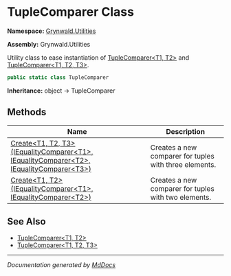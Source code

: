 # TupleComparer Class

**Namespace:** [Grynwald.Utilities](../Namespace.md)

**Assembly:** Grynwald.Utilities

Utility class to ease instantiation of [TupleComparer\<T1, T2\>](../TupleComparer-2/Type.md) and [TupleComparer\<T1, T2, T3\>](../TupleComparer-3/Type.md).

```csharp
public static class TupleComparer
```

**Inheritance:** object → TupleComparer

## Methods

| Name                                                                                                                                                                                           | Description                                            |
| ---------------------------------------------------------------------------------------------------------------------------------------------------------------------------------------------- | ------------------------------------------------------ |
| [Create\<T1, T2, T3\>(IEqualityComparer\<T1\>, IEqualityComparer\<T2\>, IEqualityComparer\<T3\>)](Methods/Create.md#createt1-t2-t3iequalitycomparert1-iequalitycomparert2-iequalitycomparert3) | Creates a new comparer for tuples with three elements. |
| [Create\<T1, T2\>(IEqualityComparer\<T1\>, IEqualityComparer\<T2\>)](Methods/Create.md#createt1-t2iequalitycomparert1-iequalitycomparert2)                                                     | Creates a new comparer for tuples with two elements.   |

## See Also

- [TupleComparer\<T1, T2\>](../TupleComparer-2/Type.md)
- [TupleComparer\<T1, T2, T3\>](../TupleComparer-3/Type.md)

___

*Documentation generated by [MdDocs](https://github.com/ap0llo/mddocs)*
